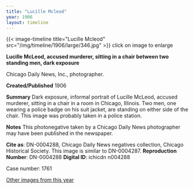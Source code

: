 ```yaml
---
title: "Lucille Mcleod"
year: 1906
layout: timeline
---
```


{{< image-timeline title="Lucille Mcleod" src="/img/timeline/1906/large/346.jpg" >}}
click on image to enlarge

__**Lucille McLeod, accused murderer, sitting in a chair between two standing men, dark exposure**__

Chicago Daily News, Inc., photographer.

**Created/Published**
1906

**Summary**
Dark exposure, informal portrait of Lucille McLeod, accused murderer, sitting in a chair in a room in Chicago, Illinois. Two men, one wearing a police badge on his suit jacket, are standing on either side of the chair. This image was probably taken in a police station.

**Notes**
This photonegative taken by a Chicago Daily News photographer may have been published in the newspaper.

__Cite as__: DN-0004288, Chicago Daily News negatives collection, Chicago Historical Society. This image is similar to DN-0004287.
__Reproduction Number__: DN-0004288
__Digital ID__: ichicdn n004288

Case number: 1761  

[Other images from this year](/historical/timeline/1906)